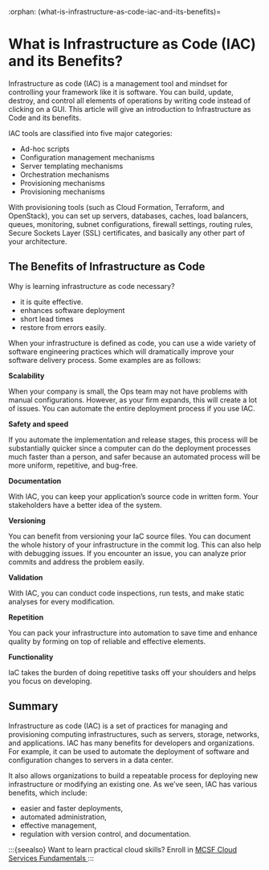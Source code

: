 :orphan:
(what-is-infrastructure-as-code-iac-and-its-benefits)=

# What is Infrastructure as Code (IAC) and its Benefits?

Infrastructure as code (IAC) is a management tool and mindset for controlling your framework like it is software. You can build, update, destroy, and control all elements of operations by writing code instead of clicking on a GUI. This article will give an introduction to Infrastructure as Code and its benefits.

IAC tools are classified into five major categories:

- Ad-hoc scripts
- Configuration management mechanisms
- Server templating mechanisms
- Orchestration mechanisms
- Provisioning mechanisms
- Provisioning mechanisms

With provisioning tools (such as Cloud Formation, Terraform, and OpenStack), you can set up servers, databases, caches, load balancers, queues, monitoring, subnet configurations, firewall settings, routing rules, Secure Sockets Layer (SSL) certificates, and basically any other part of your architecture.

## The Benefits of Infrastructure as Code

Why is learning infrastructure as code necessary?

- it is quite effective.
- enhances software deployment
- short lead times
- restore from errors easily.

When your infrastructure is defined as code, you can use a wide variety of software engineering practices which will dramatically improve your software delivery process. Some examples are as follows:

**Scalability**

When your company is small, the Ops team may not have problems with manual configurations. However, as your firm expands, this will create a lot of issues. You can automate the entire deployment process if you use IAC.

**Safety and speed**

If you automate the implementation and release stages, this process will be substantially quicker since a computer can do the deployment processes much faster than a person, and safer because an automated process will be more uniform, repetitive, and bug-free.

**Documentation**

With IAC, you can keep your application’s source code in written form. Your stakeholders have a better idea of the system.

**Versioning**

You can benefit from versioning your IaC source files. You can document the whole history of your infrastructure in the commit log. This can also help with debugging issues. If you encounter an issue, you can analyze prior commits and address the problem easily.

**Validation**

With IAC, you can conduct code inspections, run tests, and make static analyses for every modification.

**Repetition**

You can pack your infrastructure into automation to save time and enhance quality by forming on top of reliable and effective elements.

**Functionality**

IaC takes the burden of doing repetitive tasks off your shoulders and helps you focus on developing.

## Summary

Infrastructure as code (IAC) is a set of practices for managing and provisioning computing infrastructures, such as servers, storage, networks, and applications. IAC has many benefits for developers and organizations. For example, it can be used to automate the deployment of software and configuration changes to servers in a data center.

It also allows organizations to build a repeatable process for deploying new infrastructure or modifying an existing one. As we’ve seen, IAC has various benefits, which include:

- easier and faster deployments,
- automated administration,
- effective management,
- regulation with version control, and documentation.

:::{seealso}
Want to learn practical cloud skills? Enroll in [MCSF Cloud Services Fundamentals ](https://www.mosse-institute.com/certifications/mcsf-cloud-services-fundamentals.html)
:::
